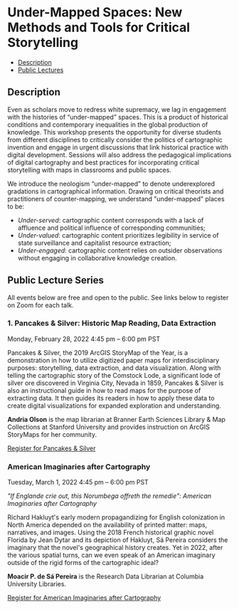 # Under-Mapped Spaces: New Methods and Tools for Critical Storytelling

- [Description](#description)  
- [Public Lectures](#public-lecture-series)  

## Description
Even as scholars move to redress white supremacy, we lag in engagement with the histories of “under-mapped” spaces. This is a product of historical conditions and contemporary inequalities in the global production of knowledge. This workshop presents the opportunity for diverse students from different disciplines to critically consider the politics of cartographic invention and engage in urgent discussions that link historical practice with digital development. Sessions will also address the pedagogical implications of digital cartography and best practices for incorporating critical storytelling with maps in classrooms and public spaces.

We introduce the neologism “under-mapped” to denote underexplored gradations in cartographical information. Drawing on critical theorists and practitioners of counter-mapping, we understand "under-mapped" places to be:
- _Under-served_: cartographic content corresponds with a lack of affluence and political influence of corresponding communities;
- _Under-valued_: cartographic content prioritizes legibility in service of state surveillance and capitalist resource extraction;
- _Under-engaged_: cartographic content relies on outsider observations without engaging in collaborative knowledge creation.  


## Public Lecture Series
All events below are free and open to the public. See links below to register on Zoom for each talk.

### 1. Pancakes & Silver: Historic Map Reading, Data Extraction
Monday, February 28, 2022
4:45 pm – 6:00 pm PST

Pancakes & Silver, the 2019 ArcGIS StoryMap of the Year, is a demonstration in how to utilize digitized paper maps for interdisciplinary purposes: storytelling, data extraction, and data visualization. Along with telling the cartographic story of the Comstock Lode, a significant lode of silver ore discovered in Virginia City, Nevada in 1859, Pancakes & Silver is also an instructional guide in how to read maps for the purpose of extracting data. It then guides its readers in how to apply these data to create digital visualizations for expanded exploration and understanding.

**Andria Olson** is the map librarian at Branner Earth Sciences Library & Map Collections at Stanford University and provides instruction on ArcGIS StoryMaps for her community.

[Register for Pancakes & Silver](https://stanford.zoom.us/webinar/register/WN_bObnyi9qT5-THHyQPe6ysg)

### American Imaginaries after Cartography
Tuesday, March 1, 2022
4:45 pm – 6:00 pm PST

_"If Englande crie out, this Norumbega offreth the remedie": American Imaginaries after Cartography_

Richard Hakluyt's early modern propagandizing for English colonization in North America depended on the availability of printed matter: maps, narratives, and images. Using the 2018 French historical graphic novel Florida by Jean Dytar and its depiction of Hakluyt, Sá Pereira considers the imaginary that the novel's geographical history creates. Yet in 2022, after the various spatial turns, can we even speak of an American imaginary outside of the rigid forms of the cartographic ideal?

**Moacir P. de Sá Pereira** is the Research Data Librarian at Columbia University Libraries.  

[Register for American Imaginaries after Cartography](https://stanford.zoom.us/webinar/register/WN_TwwthxHxS56zn1-I1t9EeQ)
